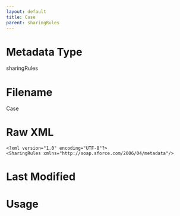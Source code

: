```yaml
---
layout: default
title: Case
parent: sharingRules
---
```

# Metadata Type
sharingRules


# Filename 
Case


# Raw XML
```
<?xml version="1.0" encoding="UTF-8"?>
<SharingRules xmlns="http://soap.sforce.com/2006/04/metadata"/>
```


# Last Modified


# Usage
